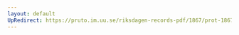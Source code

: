 ```yaml
---
layout: default
UpRedirect: https://pruto.im.uu.se/riksdagen-records-pdf/1867/prot-1867--ak--509/prot-1867--ak--509_015.pdf
---
```

